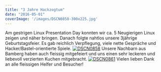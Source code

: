 ```yaml
---
title: "3 Jahre Hackzogtum"
date: "2016-05-01"
coverImage: '/images/DSCN0858-300x225.jpg'
---
```


Am gestrigen Linux Presentation Day konnten wir ca. 5 Neugierigen Linux zeigen und näher bringen. Danach folgte nahtlos unsere 3jährige Geburtstagsfeier. Es gab reichlich Verpflegung, viele nette Gespräche und Hacker/Bastel-orientierte Spiele. [![DSCN0858](../images/DSCN0858-300x225.jpg)](https://hackzogtum-coburg.de/wp-content/uploads/2016/05/DSCN0858.jpg) Unsere Nachbarn aus Bamberg haben auch fleissig mitgefeiert und uns einen sehr leckeren und liebevoll verzierten Kuchen mitgebracht. [![DSCN0861](../images/DSCN0861-300x225.jpg)](https://hackzogtum-coburg.de/wp-content/uploads/2016/05/DSCN0861.jpg) Vielen lieben Dank an alle fleissigen Helfer und Besucher!
